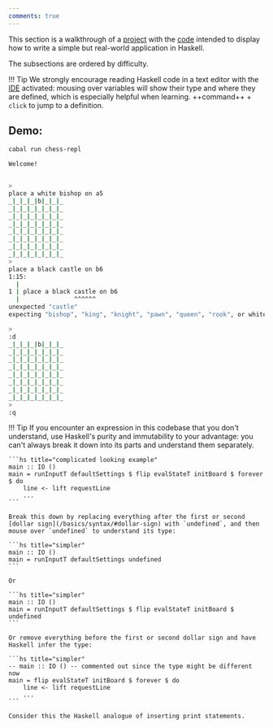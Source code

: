 ```yaml
---
comments: true
---
```


This section is a walkthrough of a [project](https://github.com/reubenharry/haskell-docs) with the [code](https://github.com/reubenharry/haskell-docs/tree/main/src) intended to display how to write a simple but real-world application in Haskell.

The subsections are ordered by difficulty.

!!! Tip
    We strongly encourage reading Haskell code in a text editor with the [IDE](/gettingstarted/overview/#step-3-set-up-the-haskell-language-server) activated: mousing over variables will show their type and where they are defined, which is especially helpful when learning. ++command++ + `click` to jump to a definition.

## Demo:

```sh
cabal run chess-repl 

Welcome!


> 
place a white bishop on a5
_|_|_|_|b|_|_|_
_|_|_|_|_|_|_|_
_|_|_|_|_|_|_|_
_|_|_|_|_|_|_|_
_|_|_|_|_|_|_|_
_|_|_|_|_|_|_|_
_|_|_|_|_|_|_|_
_|_|_|_|_|_|_|_
> 
place a black castle on b6
1:15:
  |
1 | place a black castle on b6
  |               ^^^^^^
unexpected "castle"
expecting "bishop", "king", "knight", "pawn", "queen", "rook", or white space

> 
:d
_|_|_|_|b|_|_|_
_|_|_|_|_|_|_|_
_|_|_|_|_|_|_|_
_|_|_|_|_|_|_|_
_|_|_|_|_|_|_|_
_|_|_|_|_|_|_|_
_|_|_|_|_|_|_|_
_|_|_|_|_|_|_|_
> 
:q
```

!!! Tip
    If you encounter an expression in this codebase that you don't understand, use Haskell's purity and immutability to your advantage: you can't always break it down into its parts and understand them separately.

    ```hs title="complicated looking example"
    main :: IO ()
    main = runInputT defaultSettings $ flip evalStateT initBoard $ forever $ do
        line <- lift requestLine 
        ...
    ```

    Break this down by replacing everything after the first or second [dollar sign](/basics/syntax/#dollar-sign) with `undefined`, and then mouse over `undefined` to understand its type:

    ```hs title="simpler"
    main :: IO ()
    main = runInputT defaultSettings undefined
    ```

    Or 

    ```hs title="simpler"
    main :: IO ()
    main = runInputT defaultSettings $ flip evalStateT initBoard $ undefined
    ```

    Or remove everything before the first or second dollar sign and have Haskell infer the type:

    ```hs title="simpler"
    -- main :: IO () -- commented out since the type might be different now
    main = flip evalStateT initBoard $ forever $ do
        line <- lift requestLine 
        ...
    ```

    Consider this the Haskell analogue of inserting print statements.

